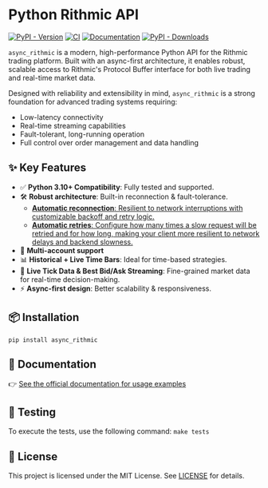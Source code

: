 # Python Rithmic API

[![PyPI - Version](https://img.shields.io/pypi/v/async_rithmic)](https://pypi.org/project/async-rithmic/)
[![CI](https://github.com/rundef/async_rithmic/actions/workflows/ci.yml/badge.svg)](https://github.com/rundef/async_rithmic/actions/workflows/ci.yml)
[![Documentation](https://app.readthedocs.org/projects/async-rithmic/badge/?version=latest)](https://async-rithmic.readthedocs.io/en/latest/)
[![PyPI - Downloads](https://img.shields.io/pypi/dm/async_rithmic)](https://pypistats.org/packages/async-rithmic)

`async_rithmic` is a modern, high-performance Python API for the Rithmic trading platform.
Built with an async-first architecture, it enables robust, scalable access to Rithmic's Protocol Buffer interface for both live trading and real-time market data.

Designed with reliability and extensibility in mind, `async_rithmic` is a strong foundation for advanced trading systems requiring:

- Low-latency connectivity
- Real-time streaming capabilities
- Fault-tolerant, long-running operation
- Full control over order management and data handling

## ✨ Key Features

- ✅ **Python 3.10+ Compatibility**: Fully tested and supported.
- 🛠️ **Robust architecture**: Built-in reconnection & fault-tolerance.
    - [**Automatic reconnection**: Resilient to network interruptions with customizable backoff and retry logic.](https://async-rithmic.readthedocs.io/en/latest/connection.html#custom-reconnection-settings)
    - [**Automatic retries**: Configure how many times a slow request will be retried and for how long, making your client more resilient to network delays and backend slowness.](https://async-rithmic.readthedocs.io/en/latest/connection.html#custom-retry-settings)
- 👥 **Multi-account support**
- 📊 **Historical + Live Time Bars**: Ideal for time-based strategies.
- 🎯 **Live Tick Data & Best Bid/Ask Streaming**: Fine-grained market data for real-time decision-making.
- ⚡ **Async-first design**: Better scalability & responsiveness.

## 📦 Installation

```
pip install async_rithmic
```

## 📘 Documentation

👉 [See the official documentation for usage examples](https://async-rithmic.readthedocs.io/en/latest/)

## 🧪 Testing

To execute the tests, use the following command: `make tests`

## 📄 License

This project is licensed under the MIT License.
See [LICENSE](LICENSE) for details.
